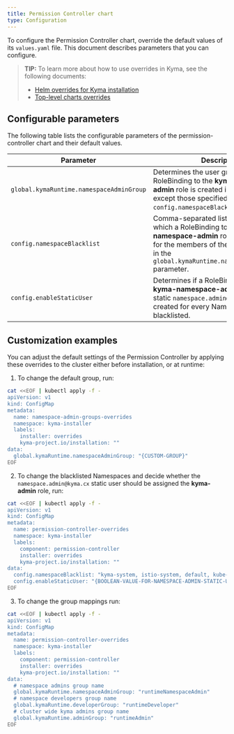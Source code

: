 ```yaml
---
title: Permission Controller chart
type: Configuration
---
```


To configure the Permission Controller chart, override the default values of its `values.yaml` file. This document describes parameters that you can configure.

>**TIP:** To learn more about how to use overrides in Kyma, see the following documents:
>* [Helm overrides for Kyma installation](/root/kyma/#configuration-helm-overrides-for-kyma-installation)
>* [Top-level charts overrides](/root/kyma/#configuration-helm-overrides-for-kyma-installation-top-level-charts-overrides)

## Configurable parameters

The following table lists the configurable parameters of the permission-controller chart and their default values.

| Parameter | Description | Default value |
| --------- | ----------- | ------------- |
| `global.kymaRuntime.namespaceAdminGroup` | Determines the user group for which a RoleBinding to the **kyma-namespace-admin** role is created in all Namespaces except those specified in the `config.namespaceBlacklist` parameter. | `runtimeNamespaceAdmin` |
| `config.namespaceBlacklist` | Comma-separated list of Namespaces in which a RoleBinding to the **kyma-namespace-admin** role is not created for the members of the group specified in the `global.kymaRuntime.namespaceAdminGroup` parameter.|`kyma-system, istio-system, default, kube-node-lease, kube-public, kube-system, kyma-installer, kyma-integration, natss, compass-system` |
| `config.enableStaticUser`| Determines if a RoleBinding to the **kyma-namespace-admin** role for the static `namespace.admin@kyma.cx` user is created for every Namespace that is not blacklisted. | `true` |

## Customization examples
You can adjust the default settings of the Permission Controller by applying these overrides to the cluster either before installation, or at runtime:

1. To change the default group, run:

```bash
cat <<EOF | kubectl apply -f -
apiVersion: v1
kind: ConfigMap
metadata:
  name: namespace-admin-groups-overrides
  namespace: kyma-installer
  labels:
    installer: overrides
    kyma-project.io/installation: ""
data:
  global.kymaRuntime.namespaceAdminGroup: "{CUSTOM-GROUP}"
EOF
```

2. To change the blacklisted Namespaces and decide whether the `namespace.admin@kyma.cx` static user should be assigned the **kyma-admin** role, run:

```bash
cat <<EOF | kubectl apply -f -
apiVersion: v1
kind: ConfigMap
metadata:
  name: permission-controller-overrides
  namespace: kyma-installer
  labels:
    component: permission-controller
    installer: overrides
    kyma-project.io/installation: ""
data:
  config.namespaceBlacklist: "kyma-system, istio-system, default, kube-node-lease, kube-public, kube-system, kyma-installer, kyma-integration, natss, compass-system, {USER-DEFINED-NAMESPACE-1}, {USER-DEFINED-NAMESPACE-2}"
  config.enableStaticUser: "{BOOLEAN-VALUE-FOR-NAMESPACE-ADMIN-STATIC-USER}"
EOF
```

3. To change the group mappings run:

```bash
cat <<EOF | kubectl apply -f -
apiVersion: v1
kind: ConfigMap
metadata:
  name: permission-controller-overrides
  namespace: kyma-installer
  labels:
    component: permission-controller
    installer: overrides
    kyma-project.io/installation: ""
data:
  # namespace admins group name
  global.kymaRuntime.namespaceAdminGroup: "runtimeNamespaceAdmin"
  # namespace developers group name
  global.kymaRuntime.developerGroup: "runtimeDeveloper"
  # cluster wide kyma admins group name
  global.kymaRuntime.adminGroup: "runtimeAdmin"
EOF
```

